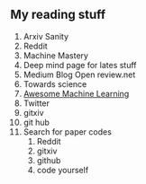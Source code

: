 ## My reading stuff
1. Arxiv Sanity
2. Reddit
3. Machine Mastery
4. Deep mind page for lates stuff
5. Medium Blog
Open review.net
6. Towards science 
7. [Awesome Machine Learning](https://github.com/solaris33/awesome-machine-learning-papers) 
8. Twitter
9. gitxiv
10. git hub
11. Search for paper codes
      1. Reddit
      2. gitxiv
      3. github
      4. code yourself
      
